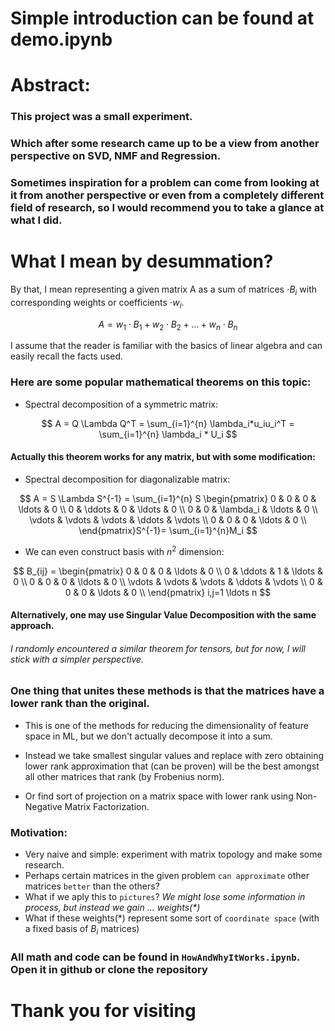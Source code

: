 
# Simple introduction can be found at demo.ipynb


# Abstract:

### This project was a small experiment.
### Which after some research came up to be a view from another perspective on SVD, NMF and Regression.
### Sometimes inspiration for a problem can come from looking at it from another perspective or even from a completely different field of research, so I would recommend you to take a glance at what I did.

# What I mean by desummation?

By that, I mean representing a given matrix A as a sum of matrices $\cdot B_i$ with corresponding weights or coefficients $\cdot w_i$.

$$
  A = w_1 \cdot B_1 + w_2 \cdot B_2 + \ldots + w_n \cdot B_n
$$

I assume that the reader is familiar with the basics of linear algebra and can easily recall the facts used.

### Here are some popular mathematical theorems on this topic:

 - Spectral decomposition of a symmetric matrix:

$$
  A = Q \Lambda Q^T = \sum_{i=1}^{n} \lambda_i*u_iu_i^T = \sum_{i=1}^{n} \lambda_i * U_i
$$

#### Actually this theorem works for any matrix, but with some modification:
- Spectral decomposition for diagonalizable matrix:

$$
  A = S \Lambda S^{-1} = \sum_{i=1}^{n} S  \begin{pmatrix}
    0 & 0 & 0 & \ldots & 0 \\
    0 & \ddots & 0 & \ldots & 0 \\
    0 & 0 & \lambda_i & \ldots & 0 \\
    \vdots & \vdots & \vdots & \ddots & \vdots \\
    0 & 0 & 0 & \ldots & 0 \\
  \end{pmatrix}S^{-1}= \sum_{i=1}^{n}M_i
$$
- We can even construct basis with $n^2$ dimension:

$$
  B_{ij} = \begin{pmatrix}
    0 & 0 & 0 & \ldots & 0 \\
    0 & \ddots & 1 & \ldots & 0 \\
    0 & 0 & 0 & \ldots & 0 \\
    \vdots & \vdots & \vdots & \ddots & \vdots \\
    0 & 0 & 0 & \ldots & 0 \\
  \end{pmatrix} i,j=1 \ldots n
$$

#### Alternatively, one may use Singular Value Decomposition with the same approach.

###### I randomly encountered a similar theorem for tensors, but for now, I will stick with a simpler perspective.

### One thing that unites these methods is that the matrices have a lower rank than the original.
 - This is one of the methods for reducing the dimensionality of feature space in ML, but we don't actually decompose it into a sum.
 
 - Instead we take smallest singular values and replace with zero obtaining lower rank approximation that (can be proven) will be the best amongst all other matrices that rank (by Frobenius norm).

 - Or find sort of projection on a matrix space with lower rank using Non-Negative Matrix Factorization.

### Motivation:
- Very naive and simple: experiment with matrix topology and make some research.
- Perhaps certain matrices in the given problem `can approximate`
other matrices `better` than the others?
- What if we aply this to `pictures`? _We might lose some information in process, but instead we gain $\ldots$ weights(*)_
- What if these weights(*) represent some sort of `coordinate space` (with a fixed basis of $B_i$ matrices)

### All math and code can be found in `HowAndWhyItWorks.ipynb`. Open it in github or clone the repository
# Thank you for visiting
